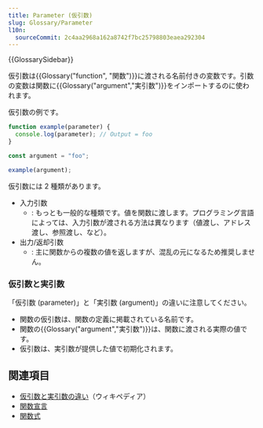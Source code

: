 ```yaml
---
title: Parameter (仮引数)
slug: Glossary/Parameter
l10n:
  sourceCommit: 2c4aa2968a162a8742f7bc25798803eaea292304
---
```


{{GlossarySidebar}}

仮引数は{{Glossary("function", "関数")}}に渡される名前付きの変数です。引数の変数は関数に{{Glossary("argument","実引数")}}をインポートするのに使われます。

仮引数の例です。

```js
function example(parameter) {
  console.log(parameter); // Output = foo
}

const argument = "foo";

example(argument);
```

仮引数には 2 種類があります。

- 入力引数
  - : もっとも一般的な種類です。値を関数に渡します。プログラミング言語によっては、入力引数が渡される方法は異なります（値渡し、アドレス渡し、参照渡し、など）。
- 出力/返却引数
  - : 主に関数からの複数の値を返しますが、混乱の元になるため推奨しません。

### 仮引数と実引数

「仮引数 (parameter)」と「実引数 (argument)」の違いに注意してください。

- 関数の仮引数は、関数の定義に掲載されている名前です。
- 関数の{{Glossary("argument","実引数")}}は、関数に渡される実際の値です。
- 仮引数は、実引数が提供した値で初期化されます。

## 関連項目

- [仮引数と実引数の違い](http://ja.wikipedia.org/wiki/引数)（ウィキペディア）
- [関数宣言](/ja/docs/Web/JavaScript/Reference/Statements/function)
- [関数式](/ja/docs/Web/JavaScript/Reference/Operators/function)
